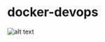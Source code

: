 # docker-devops
![alt text](https://raw.githubusercontent.com/falseroses/docker-devops/main/Docs/task_image.jpg)
